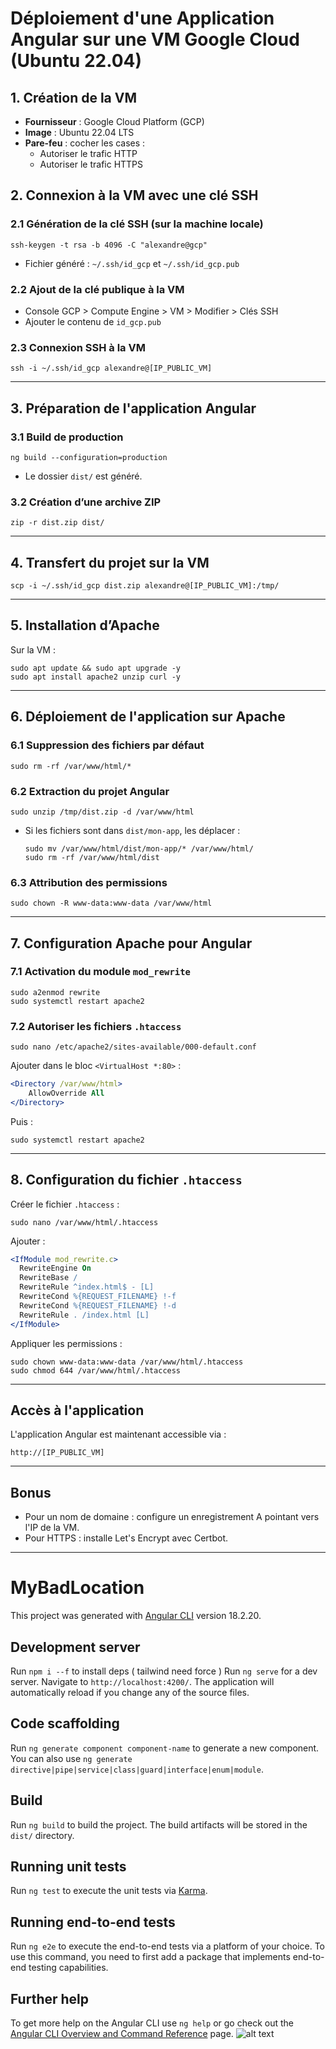 # Déploiement d'une Application Angular sur une VM Google Cloud (Ubuntu 22.04)

## 1. Création de la VM

- **Fournisseur** : Google Cloud Platform (GCP)
- **Image** : Ubuntu 22.04 LTS
- **Pare-feu** : cocher les cases :
  - Autoriser le trafic HTTP
  - Autoriser le trafic HTTPS

## 2. Connexion à la VM avec une clé SSH

### 2.1 Génération de la clé SSH (sur la machine locale)

```
ssh-keygen -t rsa -b 4096 -C "alexandre@gcp"
```

- Fichier généré : `~/.ssh/id_gcp` et `~/.ssh/id_gcp.pub`

### 2.2 Ajout de la clé publique à la VM

- Console GCP > Compute Engine > VM > Modifier > Clés SSH
- Ajouter le contenu de `id_gcp.pub`

### 2.3 Connexion SSH à la VM

```
ssh -i ~/.ssh/id_gcp alexandre@[IP_PUBLIC_VM]
```

---

## 3. Préparation de l'application Angular

### 3.1 Build de production

```
ng build --configuration=production
```

- Le dossier `dist/` est généré.

### 3.2 Création d’une archive ZIP

```
zip -r dist.zip dist/
```

---

## 4. Transfert du projet sur la VM

```
scp -i ~/.ssh/id_gcp dist.zip alexandre@[IP_PUBLIC_VM]:/tmp/
```

---

## 5. Installation d’Apache

Sur la VM :

```
sudo apt update && sudo apt upgrade -y
sudo apt install apache2 unzip curl -y
```

---

## 6. Déploiement de l'application sur Apache

### 6.1 Suppression des fichiers par défaut

```
sudo rm -rf /var/www/html/*
```

### 6.2 Extraction du projet Angular

```
sudo unzip /tmp/dist.zip -d /var/www/html
```

- Si les fichiers sont dans `dist/mon-app`, les déplacer :
  ```
  sudo mv /var/www/html/dist/mon-app/* /var/www/html/
  sudo rm -rf /var/www/html/dist
  ```

### 6.3 Attribution des permissions

```
sudo chown -R www-data:www-data /var/www/html
```

---

## 7. Configuration Apache pour Angular

### 7.1 Activation du module `mod_rewrite`

```
sudo a2enmod rewrite
sudo systemctl restart apache2
```

### 7.2 Autoriser les fichiers `.htaccess`

```
sudo nano /etc/apache2/sites-available/000-default.conf
```

Ajouter dans le bloc `<VirtualHost *:80>` :

```apache
<Directory /var/www/html>
    AllowOverride All
</Directory>
```

Puis :

```
sudo systemctl restart apache2
```

---

## 8. Configuration du fichier `.htaccess`

Créer le fichier `.htaccess` :

```
sudo nano /var/www/html/.htaccess
```

Ajouter :

```apache
<IfModule mod_rewrite.c>
  RewriteEngine On
  RewriteBase /
  RewriteRule ^index.html$ - [L]
  RewriteCond %{REQUEST_FILENAME} !-f
  RewriteCond %{REQUEST_FILENAME} !-d
  RewriteRule . /index.html [L]
</IfModule>
```

Appliquer les permissions :

```
sudo chown www-data:www-data /var/www/html/.htaccess
sudo chmod 644 /var/www/html/.htaccess
```

---

## Accès à l'application

L'application Angular est maintenant accessible via :

```
http://[IP_PUBLIC_VM]
```

---

## Bonus

- Pour un nom de domaine : configure un enregistrement A pointant vers l'IP de la VM.
- Pour HTTPS : installe Let's Encrypt avec Certbot.

---

# MyBadLocation

This project was generated with [Angular CLI](https://github.com/angular/angular-cli) version 18.2.20.

## Development server

Run `npm i --f` to install deps ( tailwind need force )
Run `ng serve` for a dev server. Navigate to `http://localhost:4200/`. The application will automatically reload if you change any of the source files.

## Code scaffolding

Run `ng generate component component-name` to generate a new component. You can also use `ng generate directive|pipe|service|class|guard|interface|enum|module`.

## Build

Run `ng build` to build the project. The build artifacts will be stored in the `dist/` directory.

## Running unit tests

Run `ng test` to execute the unit tests via [Karma](https://karma-runner.github.io).

## Running end-to-end tests

Run `ng e2e` to execute the end-to-end tests via a platform of your choice. To use this command, you need to first add a package that implements end-to-end testing capabilities.

## Further help

To get more help on the Angular CLI use `ng help` or go check out the [Angular CLI Overview and Command Reference](https://angular.dev/tools/cli) page.
![alt text](<Capture d'écran 2025-07-15 094501.png>)
